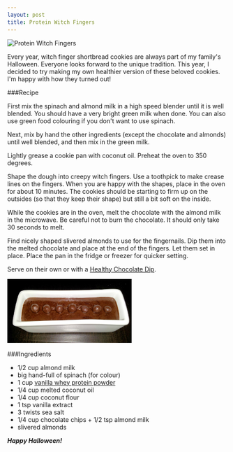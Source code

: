```yaml
---
layout: post
title: Protein Witch Fingers 
---
```


![Protein Witch Fingers](/images/protein-witch-fingers.jpg)

Every year, witch finger shortbread cookies are always part of my family's Halloween. Everyone looks forward to the unique tradition. This year, I decided to try making my own healthier version of these beloved cookies. I'm happy with how they turned out! 

###Recipe

First mix the spinach and almond milk in a high speed blender until it is well blended. You should have a very bright green milk when done. You can also use green food colouring if you don't want to use spinach. 

Next, mix by hand the other ingredients (except the chocolate and almonds) until well blended, and then mix in the green milk. 

Lightly grease a cookie pan with coconut oil. Preheat the oven to 350 degrees. 

Shape the dough into creepy witch fingers. Use a toothpick to make crease lines on the fingers. When you are happy with the shapes, place in the oven for about 10 minutes. The cookies should be starting to firm up on the outsides (so that they keep their shape) but still a bit soft on the inside.  

While the cookies are in the oven, melt the chocolate with the almond milk in the microwave. Be careful not to burn the chocolate. It should only take 30 seconds to melt. 

Find nicely shaped slivered almonds to use for the fingernails. Dip them into the melted chocolate and place at the end of the fingers. Let them set in place. Place the pan in the fridge or freezer for quicker setting. 

Serve on their own or with a [Healthy Chocolate Dip](http://teri-lynn.ca/2013/10/19/healthy-chocolate-dip/). 

![Healthy Chocolate Dip](/images/chocolate_protein_dip_small.jpg)

###Ingredients 
- 1/2 cup almond milk
- big hand-full of spinach (for colour) 
- 1 cup [vanilla whey protein powder](http://halfwhey.com/)
- 1/4 cup melted coconut oil
- 1/4 cup coconut flour
- 1 tsp vanilla extract
- 3 twists sea salt 
- 1/4 cup chocolate chips + 1/2 tsp almond milk 
- slivered almonds 

***Happy Halloween!***


  

